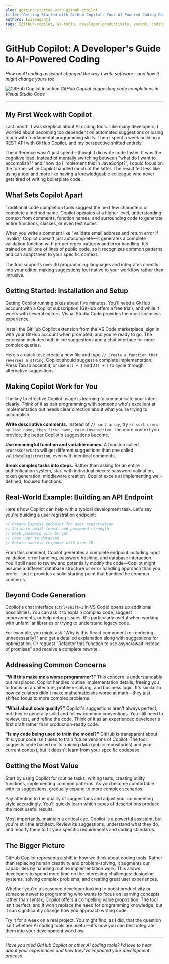 ```yaml
---
slug: getting-started-with-github-copilot
title: "Getting Started with GitHub Copilot: Your AI-Powered Coding Companion"
authors: [wiseagent]
tags: [github-copilot, ai-tools, developer-productivity, vscode, coding-tools]
---
```


# GitHub Copilot: A Developer's Guide to AI-Powered Coding

*How an AI coding assistant changed the way I write software—and how it might change yours too*

![GitHub Copilot in action](/img/blog/github-copilot-demo.png)
*GitHub Copilot suggesting code completions in Visual Studio Code*

---

## My First Week with Copilot
<!--truncate-->

Last month, I was skeptical about AI coding tools. Like many developers, I worried about becoming too dependent on automated suggestions or losing touch with fundamental programming skills. Then I spent a week building a REST API with GitHub Copilot, and my perspective shifted entirely.

The difference wasn't just speed—though I did write code faster. It was the cognitive load. Instead of mentally switching between "what do I want to accomplish?" and "how do I implement this in JavaScript?", I could focus on the former while Copilot handled much of the latter. The result felt less like using a tool and more like having a knowledgeable colleague who never gets tired of writing boilerplate code.

## What Sets Copilot Apart

Traditional code completion tools suggest the next few characters or complete a method name. Copilot operates at a higher level, understanding context from comments, function names, and surrounding code to generate entire functions, classes, or even test suites.

When you write a comment like "validate email address and return error if invalid," Copilot doesn't just autocomplete—it generates a complete validation function with proper regex patterns and error handling. It's trained on billions of lines of public code, so it recognizes common patterns and can adapt them to your specific context.

The tool supports over 30 programming languages and integrates directly into your editor, making suggestions feel native to your workflow rather than intrusive.

## Getting Started: Installation and Setup

Getting Copilot running takes about five minutes. You'll need a GitHub account with a Copilot subscription (GitHub offers a free trial), and while it works with several editors, Visual Studio Code provides the most seamless experience.

Install the GitHub Copilot extension from the VS Code marketplace, sign in with your GitHub account when prompted, and you're ready to go. The extension includes both inline suggestions and a chat interface for more complex queries.

Here's a quick test: create a new file and type `// Create a function that reverses a string`. Copilot should suggest a complete implementation. Press Tab to accept it, or use `Alt + ]` and `Alt + [` to cycle through alternative suggestions.

## Making Copilot Work for You

The key to effective Copilot usage is learning to communicate your intent clearly. Think of it as pair programming with someone who's excellent at implementation but needs clear direction about what you're trying to accomplish.

**Write descriptive comments.** Instead of `// sort array`, try `// sort users by last name, then first name, case-insensitive`. The more context you provide, the better Copilot's suggestions become.

**Use meaningful function and variable names.** A function called `processUserData` will get different suggestions than one called `validateRegistration`, even with identical comments.

**Break complex tasks into steps.** Rather than asking for an entire authentication system, start with individual pieces: password validation, token generation, middleware creation. Copilot excels at implementing well-defined, focused functions.

## Real-World Example: Building an API Endpoint

Here's how Copilot can help with a typical development task. Let's say you're building a user registration endpoint:

```javascript
// Create Express endpoint for user registration
// Validate email format and password strength
// Hash password with bcrypt
// Save user to database
// Return success response with user ID
```

From this comment, Copilot generates a complete endpoint including input validation, error handling, password hashing, and database interaction. You'll still need to review and potentially modify the code—Copilot might assume a different database structure or error handling approach than you prefer—but it provides a solid starting point that handles the common concerns.

## Beyond Code Generation

Copilot's chat interface (`Ctrl+Shift+I` in VS Code) opens up additional possibilities. You can ask it to explain complex code, suggest improvements, or help debug issues. It's particularly useful when working with unfamiliar libraries or trying to understand legacy code.

For example, you might ask "Why is this React component re-rendering unnecessarily?" and get a detailed explanation along with suggestions for optimization. Or request "Refactor this function to use async/await instead of promises" and receive a complete rewrite.

## Addressing Common Concerns

**"Will this make me a worse programmer?"** This concern is understandable but misplaced. Copilot handles routine implementation details, freeing you to focus on architecture, problem-solving, and business logic. It's similar to how calculators didn't make mathematicians worse at math—they just shifted focus to more complex problems.

**"What about code quality?"** Copilot's suggestions aren't always perfect, but they're generally solid and follow common conventions. You still need to review, test, and refine the code. Think of it as an experienced developer's first draft rather than production-ready code.

**"Is my code being used to train the model?"** GitHub is transparent about this: your code isn't used to train future versions of Copilot. The tool suggests code based on its training data (public repositories) and your current context, but it doesn't learn from your specific codebase.

## Getting the Most Value

Start by using Copilot for routine tasks: writing tests, creating utility functions, implementing common patterns. As you become comfortable with its suggestions, gradually expand to more complex scenarios.

Pay attention to the quality of suggestions and adjust your commenting style accordingly. You'll quickly learn which types of descriptions produce the most useful results.

Most importantly, maintain a critical eye. Copilot is a powerful assistant, but you're still the architect. Review its suggestions, understand what they do, and modify them to fit your specific requirements and coding standards.

## The Bigger Picture

GitHub Copilot represents a shift in how we think about coding tools. Rather than replacing human creativity and problem-solving, it augments our capabilities by handling routine implementation work. This allows developers to spend more time on the interesting challenges: designing systems, solving complex problems, and creating great user experiences.

Whether you're a seasoned developer looking to boost productivity or someone newer to programming who wants to focus on learning concepts rather than syntax, Copilot offers a compelling value proposition. The tool isn't perfect, and it won't replace the need for programming knowledge, but it can significantly change how you approach writing code.

Try it for a week on a real project. You might find, as I did, that the question isn't whether AI coding tools are useful—it's how you can best integrate them into your development workflow.

---

*Have you tried GitHub Copilot or other AI coding tools? I'd love to hear about your experiences and how they've impacted your development process.*